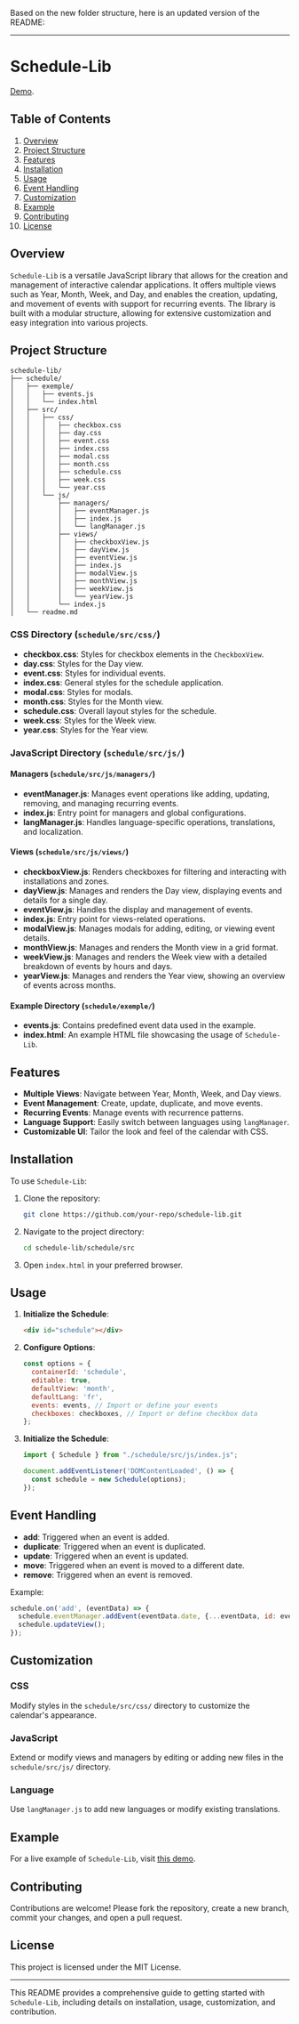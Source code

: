 Based on the new folder structure, here is an updated version of the README:

---

# Schedule-Lib
[Demo](https://harkyorix.github.io/schedule-lib/schedule/exemple/).
## Table of Contents

1. [Overview](#overview)
2. [Project Structure](#project-structure)
3. [Features](#features)
4. [Installation](#installation)
5. [Usage](#usage)
6. [Event Handling](#event-handling)
7. [Customization](#customization)
8. [Example](#example)
9. [Contributing](#contributing)
10. [License](#license)

## Overview

`Schedule-Lib` is a versatile JavaScript library that allows for the creation and management of interactive calendar applications. It offers multiple views such as Year, Month, Week, and Day, and enables the creation, updating, and movement of events with support for recurring events. The library is built with a modular structure, allowing for extensive customization and easy integration into various projects.

## Project Structure

```plaintext
schedule-lib/
├── schedule/
│   ├── exemple/
│   │   ├── events.js
│   │   └── index.html
│   ├── src/
│   │   ├── css/
│   │   │   ├── checkbox.css
│   │   │   ├── day.css
│   │   │   ├── event.css
│   │   │   ├── index.css
│   │   │   ├── modal.css
│   │   │   ├── month.css
│   │   │   ├── schedule.css
│   │   │   ├── week.css
│   │   │   └── year.css
│   │   └── js/
│   │       ├── managers/
│   │       │   ├── eventManager.js
│   │       │   ├── index.js
│   │       │   └── langManager.js
│   │       ├── views/
│   │       │   ├── checkboxView.js
│   │       │   ├── dayView.js
│   │       │   ├── eventView.js
│   │       │   ├── index.js
│   │       │   ├── modalView.js
│   │       │   ├── monthView.js
│   │       │   ├── weekView.js
│   │       │   └── yearView.js
│   │       └── index.js
│   └── readme.md
```

### CSS Directory (`schedule/src/css/`)

- **checkbox.css**: Styles for checkbox elements in the `CheckboxView`.
- **day.css**: Styles for the Day view.
- **event.css**: Styles for individual events.
- **index.css**: General styles for the schedule application.
- **modal.css**: Styles for modals.
- **month.css**: Styles for the Month view.
- **schedule.css**: Overall layout styles for the schedule.
- **week.css**: Styles for the Week view.
- **year.css**: Styles for the Year view.

### JavaScript Directory (`schedule/src/js/`)

#### Managers (`schedule/src/js/managers/`)

- **eventManager.js**: Manages event operations like adding, updating, removing, and managing recurring events.
- **index.js**: Entry point for managers and global configurations.
- **langManager.js**: Handles language-specific operations, translations, and localization.

#### Views (`schedule/src/js/views/`)

- **checkboxView.js**: Renders checkboxes for filtering and interacting with installations and zones.
- **dayView.js**: Manages and renders the Day view, displaying events and details for a single day.
- **eventView.js**: Handles the display and management of events.
- **index.js**: Entry point for views-related operations.
- **modalView.js**: Manages modals for adding, editing, or viewing event details.
- **monthView.js**: Manages and renders the Month view in a grid format.
- **weekView.js**: Manages and renders the Week view with a detailed breakdown of events by hours and days.
- **yearView.js**: Manages and renders the Year view, showing an overview of events across months.

#### Example Directory (`schedule/exemple/`)

- **events.js**: Contains predefined event data used in the example.
- **index.html**: An example HTML file showcasing the usage of `Schedule-Lib`.

## Features

- **Multiple Views**: Navigate between Year, Month, Week, and Day views.
- **Event Management**: Create, update, duplicate, and move events.
- **Recurring Events**: Manage events with recurrence patterns.
- **Language Support**: Easily switch between languages using `langManager`.
- **Customizable UI**: Tailor the look and feel of the calendar with CSS.

## Installation

To use `Schedule-Lib`:

1. Clone the repository:
    ```bash
    git clone https://github.com/your-repo/schedule-lib.git
    ```
2. Navigate to the project directory:
    ```bash
    cd schedule-lib/schedule/src
    ```
3. Open `index.html` in your preferred browser.

## Usage

1. **Initialize the Schedule**:
    ```html
    <div id="schedule"></div>
    ```

2. **Configure Options**:
    ```javascript
    const options = {
      containerId: 'schedule',
      editable: true,
      defaultView: 'month',
      defaultLang: 'fr',
      events: events, // Import or define your events
      checkboxes: checkboxes, // Import or define checkbox data
    };
    ```

3. **Initialize the Schedule**:
    ```javascript
    import { Schedule } from "./schedule/src/js/index.js";

    document.addEventListener('DOMContentLoaded', () => {
      const schedule = new Schedule(options);
    });
    ```

## Event Handling

- **add**: Triggered when an event is added.
- **duplicate**: Triggered when an event is duplicated.
- **update**: Triggered when an event is updated.
- **move**: Triggered when an event is moved to a different date.
- **remove**: Triggered when an event is removed.

Example:

```javascript
schedule.on('add', (eventData) => {
  schedule.eventManager.addEvent(eventData.date, {...eventData, id: events.length});
  schedule.updateView();
});
```

## Customization

### CSS

Modify styles in the `schedule/src/css/` directory to customize the calendar's appearance.

### JavaScript

Extend or modify views and managers by editing or adding new files in the `schedule/src/js/` directory.

### Language

Use `langManager.js` to add new languages or modify existing translations.

## Example

For a live example of `Schedule-Lib`, visit [this demo](https://harkyorix.github.io/schedule-lib/schedule/exemple/).

## Contributing

Contributions are welcome! Please fork the repository, create a new branch, commit your changes, and open a pull request.

## License

This project is licensed under the MIT License.

---

This README provides a comprehensive guide to getting started with `Schedule-Lib`, including details on installation, usage, customization, and contribution.
